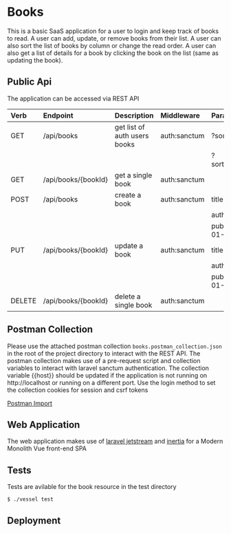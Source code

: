 # Books

This is a basic SaaS application for a user to login and keep track of books to read.
A user can add, update, or remove books from their list.
A user can also sort the list of books by column or change the read order.
A user can also get a list of details for a book by clicking the book on the list (same as updating the book).

## Public Api

The application can be accessed via REST API

| Verb      | Endpoint                              | Description                       | Middleware    | Parameters                |
|:--------- |:------------------------------------- |:--------------------------------- |:------------- |:--------------------------|
| GET       | /api/books                            | get list of auth users books      | auth:sanctum  | ?sort_on=title            |
|           |                                       |                                   |               | ?sort_direction=DESC      |
| GET       | /api/books/{bookId}                   | get a single book                 | auth:sanctum  |                           |
| POST      | /api/books                            | create a book                     | auth:sanctum  | title=new book            |
|           |                                       |                                   |               | author=new author         |
|           |                                       |                                   |               | published_on=2021-01-01   |
| PUT       | /api/books/{bookId}                   | update a book                     | auth:sanctum  | title=new book            |
|           |                                       |                                   |               | author=new author         |
|           |                                       |                                   |               | published_on=2021-01-01   |
| DELETE    | /api/books/{bookId}                   | delete a single book              | auth:sanctum  |                           |

## Postman Collection

Please use the attached postman collection `books.postman_collection.json` in the root of the project directory to interact with the REST API.
The postman collection makes use of a pre-request script and collection variables to interact with laravel sanctum authentication.
The collection variable {{host}} should be updated if the application is not running on http://localhost or running on a different port.
Use the login method to set the collection cookies for session and csrf tokens

[Postman Import](https://learning.postman.com/docs/getting-started/importing-and-exporting-data/#importing-data-into-postman)

## Web Application

The web application makes use of [laravel jetstream](https://jetstream.laravel.com/2.x/introduction.html) and [inertia](https://inertiajs.com/) for a Modern Monolith Vue front-end SPA

## Tests

Tests are avilable for the book resource in the test directory
```sh
$ ./vessel test
```

## Deployment


